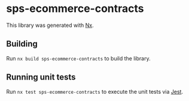 # sps-ecommerce-contracts

This library was generated with [Nx](https://nx.dev).

## Building

Run `nx build sps-ecommerce-contracts` to build the library.

## Running unit tests

Run `nx test sps-ecommerce-contracts` to execute the unit tests via [Jest](https://jestjs.io).
